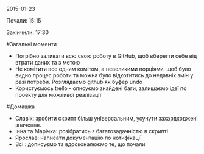 2015-01-23

Почали:    15:15

Закінчили: 17:30

#Загальні моменти
* Потрібно заливати всю свою роботу в GitHub, щоб вберегти себе від втрати даних та з метою 
* Не комітити все одним комітом, а невеликими порціями, щоб було видно процес роботи та можна було відкотитись до недавніх змін у разі потреби. Розглядаємо github як буфер undo
* Користуємось trello - описуємо знайдені баги, залишаємо ідеї по проекту для можливої реалізації

#Домашка
* Славік: зробити скрипт більш універсальним, усунути захардкоджені значення.
* Інна та Марічка: розібратись з багатозадачністю в скрипті
* Ярослав: написати документацію по нотифікації
* Всі : дописуємо та вдосконалюємо те, що почали
 
